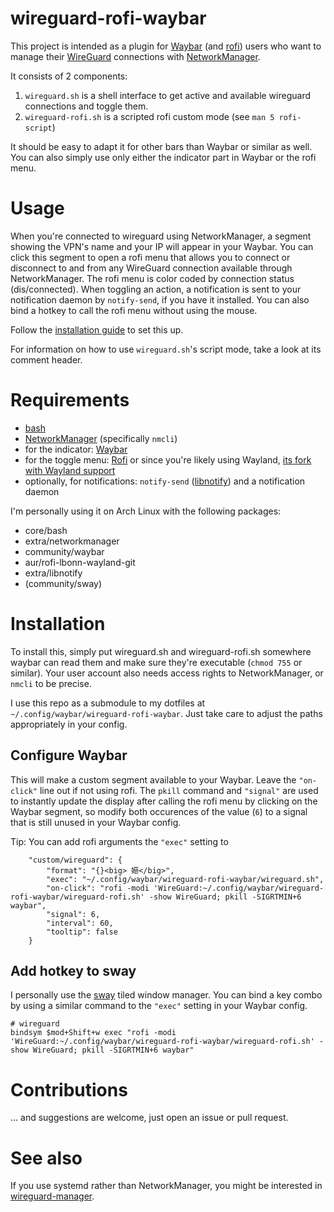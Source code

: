 # wireguard-rofi-waybar

This project is intended as a plugin for [Waybar](https://github.com/Alexays/Waybar/) (and [rofi](https://github.com/davatorium/rofi)) users who want to manage their [WireGuard](https://www.wireguard.com/) connections with [NetworkManager](https://wiki.gnome.org/Projects/NetworkManager).

It consists of 2 components:
1. `wireguard.sh` is a shell interface to get active and available wireguard connections and toggle them.
2. `wireguard-rofi.sh` is a scripted rofi custom mode (see `man 5 rofi-script`)

It should be easy to adapt it for other bars than Waybar or similar as well. You can also simply use only either the indicator part in Waybar or the rofi menu.

# Usage

When you're connected to wireguard using NetworkManager, a segment showing the VPN's name and your IP will appear in your Waybar. You can click this segment to open a rofi menu that allows you to connect or disconnect to and from any WireGuard connection available through NetworkManager.
The rofi menu is color coded by connection status (dis/connected). When toggling an action, a notification is sent to your notification daemon by `notify-send`, if you have it installed.
You can also bind a hotkey to call the rofi menu without using the mouse.

Follow the [installation guide](#Installation) to set this up.

For information on how to use `wireguard.sh`'s script mode, take a look at its comment header.

# Requirements

- [bash](https://www.gnu.org/software/bash/)
- [NetworkManager](https://wiki.gnome.org/Projects/NetworkManager) (specifically `nmcli`)
- for the indicator: [Waybar](https://github.com/Alexays/Waybar/)
- for the toggle menu: [Rofi](https://github.com/davatorium/rofi) or since you're likely using Wayland, [its fork with Wayland support](https://github.com/lbonn/rofi)
- optionally, for notifications: `notify-send` ([libnotify](https://developer.gnome.org/notification-spec/)) and a notification daemon

I'm personally using it on Arch Linux with the following packages:

- core/bash
- extra/networkmanager
- community/waybar
- aur/rofi-lbonn-wayland-git
- extra/libnotify
- (community/sway)

# Installation

To install this, simply put wireguard.sh and wireguard-rofi.sh somewhere waybar can read them and make sure they're executable (`chmod 755` or similar).
Your user account also needs access rights to NetworkManager, or `nmcli` to be precise.

I use this repo as a submodule to my dotfiles at `~/.config/waybar/wireguard-rofi-waybar`. Just take care to adjust the paths appropriately in your config.

## Configure Waybar

This will make a custom segment available to your Waybar. Leave the `"on-click"` line out if not using rofi. The `pkill` command and `"signal"` are used to instantly update the display after calling the rofi menu by clicking on the Waybar segment, so modify both occurences of the value (`6`) to a signal that is still unused in your Waybar config.

Tip: You can add rofi arguments the `"exec"` setting to 

```
    "custom/wireguard": {
        "format": "{}<big> 嬨</big>",
        "exec": "~/.config/waybar/wireguard-rofi-waybar/wireguard.sh",
        "on-click": "rofi -modi 'WireGuard:~/.config/waybar/wireguard-rofi-waybar/wireguard-rofi.sh' -show WireGuard; pkill -SIGRTMIN+6 waybar",
        "signal": 6,
        "interval": 60,
        "tooltip": false
    }
```

## Add hotkey to sway

I personally use the [sway](https://swaywm.org/) tiled window manager. You can bind a key combo by using a similar command to the `"exec"` setting in your Waybar config.

```
# wireguard
bindsym $mod+Shift+w exec "rofi -modi 'WireGuard:~/.config/waybar/wireguard-rofi-waybar/wireguard-rofi.sh' -show WireGuard; pkill -SIGRTMIN+6 waybar"
```

# Contributions

... and suggestions are welcome, just open an issue or pull request.

# See also

If you use systemd rather than NetworkManager, you might be interested in [wireguard-manager](https://github.com/Klafyvel/wireguard-manager).
